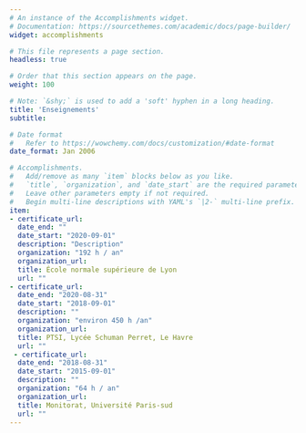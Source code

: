 ```yaml
---
# An instance of the Accomplishments widget.
# Documentation: https://sourcethemes.com/academic/docs/page-builder/
widget: accomplishments

# This file represents a page section.
headless: true

# Order that this section appears on the page.
weight: 100

# Note: `&shy;` is used to add a 'soft' hyphen in a long heading.
title: 'Enseignements'
subtitle:

# Date format
#   Refer to https://wowchemy.com/docs/customization/#date-format
date_format: Jan 2006

# Accomplishments.
#   Add/remove as many `item` blocks below as you like.
#   `title`, `organization`, and `date_start` are the required parameters.
#   Leave other parameters empty if not required.
#   Begin multi-line descriptions with YAML's `|2-` multi-line prefix.
item:
- certificate_url: 
  date_end: ""
  date_start: "2020-09-01"
  description: "Description"
  organization: "192 h / an"
  organization_url: 
  title: École normale supérieure de Lyon
  url: ""
- certificate_url: 
  date_end: "2020-08-31"
  date_start: "2018-09-01"
  description: ""
  organization: "environ 450 h /an"
  organization_url: 
  title: PTSI, Lycée Schuman Perret, Le Havre
  url: ""
 - certificate_url: 
  date_end: "2018-08-31"
  date_start: "2015-09-01"
  description: ""
  organization: "64 h / an"
  organization_url: 
  title: Monitorat, Université Paris-sud
  url: ""
---
```

